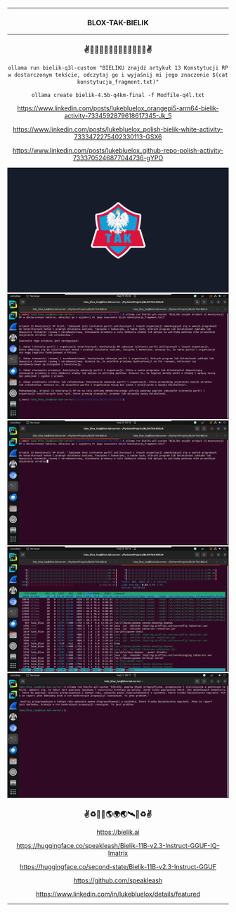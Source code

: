 <hr>

<div align="center"> 

### BLOX-TAK-BIELIK

</div> 

<hr>

<div align="center">

### ✌️🦅🇺🇸🇪🇺🇵🇱🇪🇺🇺🇸🦅✌️

```
ollama run bielik-q3l-custom "BIELIKU znajdź artykuł 13 Konstytucji RP w dostarczonym tekście, odczytaj go i wyjaśnij mi jego znaczenie $(cat konstytucja_fragment.txt)"
```
```
ollama create bielik-4.5b-q4km-final -f Modfile-q4l.txt
```

https://www.linkedin.com/posts/lukebluelox_orangepi5-arm64-bielik-activity-7334592879618617345-Jk_5

https://www.linkedin.com/posts/lukebluelox_polish-bielik-white-activity-7333472275402330113-GSX6

https://www.linkedin.com/posts/lukebluelox_github-repo-polish-activity-7333705246877044736-gYPO

<img src="BLOX-TAK_SF_WP.png" width="" height=""/>
<br>
<img src="Screenshot_from_2025-05-29_05-25-57.png" width="" height=""/>
<br>
<img src="Screenshot_from_2025-05-29_05-17-54.png" width="" height=""/>
<br>
<img src="Screenshot_from_2025-05-29_05-18-02.png" width="" height=""/>
<br>
<img src="6.png" width="" height=""/>

### ✌♻️🌌🚀🌎🌍🌏🛰🌌♻️✌

https://bielik.ai

https://huggingface.co/speakleash/Bielik-11B-v2.3-Instruct-GGUF-IQ-Imatrix

https://huggingface.co/second-state/Bielik-11B-v2.3-Instruct-GGUF

https://github.com/speakleash

https://www.linkedin.com/in/lukebluelox/details/featured

</div>

<hr>